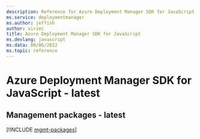 ```yaml
---
description: Reference for Azure Deployment Manager SDK for JavaScript
ms.service: deploymentmanager
ms.author: jeffish
author: xirzec
title: Azure Deployment Manager SDK for JavaScript
ms.devlang: javascript
ms.data: 09/06/2022
ms.topic: reference
---
```

# Azure Deployment Manager SDK for JavaScript - latest

## Management packages - latest
[!INCLUDE [mgmt-packages](deployment-manager-mgmt-index.md)]